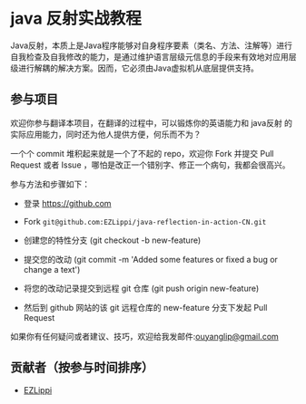 # java 反射实战教程

Java反射，本质上是Java程序能够对自身程序要素（类名、方法、注解等）进行自我检查及自我修改的能力，是通过维护语言层级元信息的手段来有效地对应用层级进行解耦的解决方案。因而，它必须由Java虚拟机从底层提供支持。

## 参与项目

欢迎你参与翻译本项目，在翻译的过程中，可以锻炼你的英语能力和 java反射 的实际应用能力，同时还为他人提供方便，何乐而不为？

一个个 commit 堆积起来就是一个了不起的 repo，欢迎你 Fork 并提交 Pull Request 或者 Issue ，哪怕是改正一个错别字、修正一个病句，我都会很高兴。

参与方法和步骤如下：

* 登录 https://github.com

* Fork `git@github.com:EZLippi/java-reflection-in-action-CN.git`

* 创建您的特性分支 (git checkout -b new-feature)

* 提交您的改动 (git commit -m 'Added some features or fixed a bug or change a text')

* 将您的改动记录提交到远程 git 仓库 (git push origin new-feature)

* 然后到 github 网站的该 git 远程仓库的 new-feature 分支下发起 Pull Request

如果你有任何疑问或者建议、技巧，欢迎给我发邮件:ouyanglip@gmail.com


## 贡献者（按参与时间排序）

- [EZLippi](https://github.com/EZLippi)
